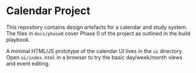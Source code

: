 # Calendar Project

This repository contains design artefacts for a calendar and study system. The files in `docs/phase0` cover Phase 0 of the project as outlined in the build playbook.

A minimal HTML/JS prototype of the calendar UI lives in the `ui` directory. Open `ui/index.html` in a browser to try the basic day/week/month views and event editing.
